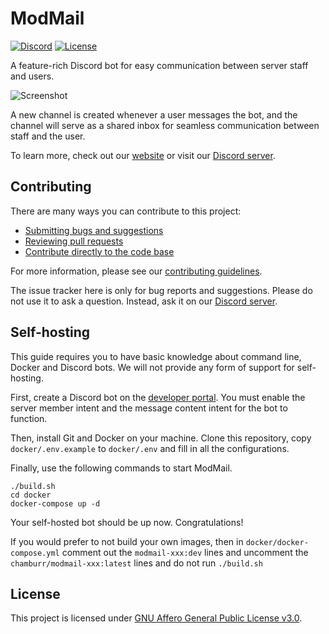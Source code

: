 # ModMail

[![Discord](https://discord.com/api/guilds/576016832956334080/widget.png)][discord]
[![License](https://img.shields.io/github/license/chamburr/modmail.svg)](LICENSE)

A feature-rich Discord bot for easy communication between server staff and users.

![Screenshot](https://user-images.githubusercontent.com/42373024/194307657-9a146d26-c5ac-4138-8428-a78d2cacf6a6.png)

A new channel is created whenever a user messages the bot, and the channel will serve as a shared
inbox for seamless communication between staff and the user.

To learn more, check out our [website](https://modmail.xyz) or visit our [Discord server][discord].

## Contributing

There are many ways you can contribute to this project:

- [Submitting bugs and suggestions](https://github.com/chamburr/modmail/issues)
- [Reviewing pull requests](https://github.com/chamburr/modmail/pulls)
- [Contribute directly to the code base](https://github.com/chamburr/modmail/pulls)

For more information, please see our [contributing guidelines](CONTRIBUTING.md).

The issue tracker here is only for bug reports and suggestions. Please do not use it to ask a
question. Instead, ask it on our [Discord server][discord].

## Self-hosting

This guide requires you to have basic knowledge about command line, Docker and Discord bots. We
will not provide any form of support for self-hosting.

First, create a Discord bot on the [developer portal](https://discord.com/developers). You must
enable the server member intent and the message content intent for the bot to function.

Then, install Git and Docker on your machine. Clone this repository, copy `docker/.env.example` to
`docker/.env` and fill in all the configurations.

Finally, use the following commands to start ModMail.

```
./build.sh
cd docker
docker-compose up -d
```

Your self-hosted bot should be up now. Congratulations!

If you would prefer to not build your own images, then in `docker/docker-compose.yml` comment out the `modmail-xxx:dev` lines and uncomment the `chamburr/modmail-xxx:latest` lines and do not run `./build.sh`

## License

This project is licensed under [GNU Affero General Public License v3.0](LICENSE).

[discord]: https://discord.gg/wjWJwJB
